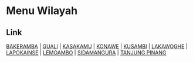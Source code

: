 # Menu Wilayah

## Link

[BAKERAMBA](https://github.com/gigit-pemilu/pemilu-2024-74-sulawesi-tenggara/tree/main/pilpres/hitung-suara/sub/74-sulawesi-tenggara/sub/13-muna-barat/sub/10-kusambi/sub/2010-bakeramba)
 | 
[GUALI](https://github.com/gigit-pemilu/pemilu-2024-74-sulawesi-tenggara/tree/main/pilpres/hitung-suara/sub/74-sulawesi-tenggara/sub/13-muna-barat/sub/10-kusambi/sub/2007-guali)
 | 
[KASAKAMU](https://github.com/gigit-pemilu/pemilu-2024-74-sulawesi-tenggara/tree/main/pilpres/hitung-suara/sub/74-sulawesi-tenggara/sub/13-muna-barat/sub/10-kusambi/sub/2002-kasakamu)
 | 
[KONAWE](https://github.com/gigit-pemilu/pemilu-2024-74-sulawesi-tenggara/tree/main/pilpres/hitung-suara/sub/74-sulawesi-tenggara/sub/13-muna-barat/sub/10-kusambi/sub/1008-konawe)
 | 
[KUSAMBI](https://github.com/gigit-pemilu/pemilu-2024-74-sulawesi-tenggara/tree/main/pilpres/hitung-suara/sub/74-sulawesi-tenggara/sub/13-muna-barat/sub/10-kusambi/sub/2009-kusambi)
 | 
[LAKAWOGHE](https://github.com/gigit-pemilu/pemilu-2024-74-sulawesi-tenggara/tree/main/pilpres/hitung-suara/sub/74-sulawesi-tenggara/sub/13-muna-barat/sub/10-kusambi/sub/2005-lakawoghe)
 | 
[LAPOKAINSE](https://github.com/gigit-pemilu/pemilu-2024-74-sulawesi-tenggara/tree/main/pilpres/hitung-suara/sub/74-sulawesi-tenggara/sub/13-muna-barat/sub/10-kusambi/sub/2006-lapokainse)
 | 
[LEMOAMBO](https://github.com/gigit-pemilu/pemilu-2024-74-sulawesi-tenggara/tree/main/pilpres/hitung-suara/sub/74-sulawesi-tenggara/sub/13-muna-barat/sub/10-kusambi/sub/2001-lemoambo)
 | 
[SIDAMANGURA](https://github.com/gigit-pemilu/pemilu-2024-74-sulawesi-tenggara/tree/main/pilpres/hitung-suara/sub/74-sulawesi-tenggara/sub/13-muna-barat/sub/10-kusambi/sub/2004-sidamangura)
 | 
[TANJUNG PINANG](https://github.com/gigit-pemilu/pemilu-2024-74-sulawesi-tenggara/tree/main/pilpres/hitung-suara/sub/74-sulawesi-tenggara/sub/13-muna-barat/sub/10-kusambi/sub/2003-tanjung-pinang)

